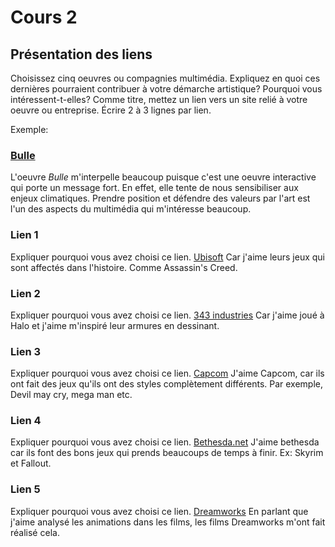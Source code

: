 # Cours 2
## Présentation des liens
Choisissez cinq oeuvres ou compagnies multimédia. Expliquez en quoi ces dernières pourraient contribuer à votre démarche artistique? Pourquoi vous intéressent-t-elles? Comme titre, mettez un lien vers un site relié à votre oeuvre ou entreprise. Écrire 2 à 3 lignes par lien.

Exemple: 
### [Bulle](https://www.onf.ca/interactif/bulle/) 
L'oeuvre *Bulle* m'interpelle beaucoup puisque c'est une oeuvre interactive qui porte un message fort. En effet, elle tente de nous sensibiliser aux enjeux climatiques. Prendre position et défendre des valeurs par l'art est l'un des aspects du multimédia qui m'intéresse beaucoup. 

### Lien 1 
Expliquer pourquoi vous avez choisi ce lien. 
[Ubisoft](https://www.ubisoft.com/fr-ca/) 
Car j'aime leurs jeux qui sont affectés dans l'histoire. Comme Assassin's Creed.
### Lien 2 
Expliquer pourquoi vous avez choisi ce lien.
[343 industries](https://www.343industries.com/) 
Car j'aime joué à Halo et j'aime m'inspiré leur armures en dessinant.
### Lien 3 
Expliquer pourquoi vous avez choisi ce lien.
[Capcom](https://www.capcom.com/) 
J'aime Capcom, car ils ont fait des jeux qu'ils ont des styles complètement différents. Par exemple, Devil may cry, mega man etc.
### Lien 4 
Expliquer pourquoi vous avez choisi ce lien. 
[Bethesda.net](https://bethesda.net/fr/dashboard)
J'aime bethesda car ils font des bons jeux qui prends beaucoups de temps à finir. Ex: Skyrim et Fallout.
### Lien 5 
Expliquer pourquoi vous avez choisi ce lien. 
[Dreamworks](https://www.dreamworks.com/) 
En parlant que j'aime analysé les animations dans les films, les films Dreamworks m'ont fait réalisé cela.  
